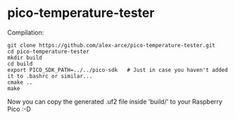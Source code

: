 # pico-temperature-tester

Compilation:
```
git clone https://github.com/alex-arce/pico-temperature-tester.git
cd pico-temperature-tester
mkdir build
cd build
export PICO_SDK_PATH=../../pico-sdk   # Just in case you haven't added it to .bashrc or similar...
cmake ..
make
```

Now you can copy the generated .uf2 file inside 'build/' to your Raspberry Pico :-D
